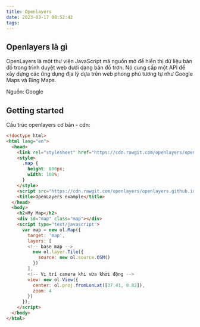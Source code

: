 ```yaml
---
title: Openlayers
date: 2023-03-17 08:52:42
tags:
---
```


## Openlayers là gì

OpenLayers là một thư viện JavaScript mã nguồn mở để hiển thị dữ liệu bản đồ trong trình duyệt web dưới dạng bản đồ trơn. Nó cung cấp một API để xây dựng các ứng dụng địa lý dựa trên web phong phú tương tự như Google Maps và Bing Maps. 

Nguồn: Google

## Getting started

Cấu trúc openlayers cơ bản - cdn:

```html
<!doctype html>
<html lang="en">
  <head>
    <link rel="stylesheet" href="https://cdn.rawgit.com/openlayers/openlayers.github.io/master/en/v6.4.3/css/ol.css" type="text/css">
    <style>
      .map {
        height: 800px;
        width: 100%;
      }
    </style>
    <script src="https://cdn.rawgit.com/openlayers/openlayers.github.io/master/en/v6.4.3/build/ol.js"></script>
    <title>OpenLayers example</title>
  </head>
  <body>
    <h2>My Map</h2>
    <div id="map" class="map"></div>
    <script type="text/javascript">
      var map = new ol.Map({
        target: 'map',
        layers: [
        <!-- base map -->
          new ol.layer.Tile({
            source: new ol.source.OSM()
          })
        ],
        <!-- Vị trí camera khi vừa khởi động -->
        view: new ol.View({
          center: ol.proj.fromLonLat([37.41, 8.82]),
          zoom: 4
        })
      });
    </script>
  </body>
</html>
```